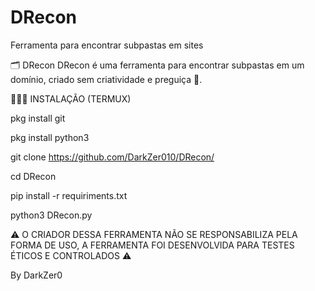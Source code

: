 # DRecon
Ferramenta para encontrar subpastas em sites

🗂️ DRecon
DRecon é uma ferramenta para encontrar subpastas em um domínio, criado sem criatividade e preguiça 🦥.

👨🏻‍💻 INSTALAÇÃO (TERMUX)

pkg install git

pkg install python3

git clone https://github.com/DarkZer010/DRecon/

cd DRecon

pip install -r requiriments.txt

python3 DRecon.py

⚠️ O CRIADOR DESSA FERRAMENTA NÃO SE RESPONSABILIZA PELA FORMA DE USO, A FERRAMENTA FOI DESENVOLVIDA PARA TESTES ÉTICOS E CONTROLADOS ⚠️

By DarkZer0
